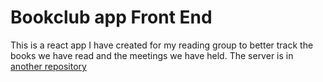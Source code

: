 # Bookclub app Front End

This is a react app I have created for my reading group to better track the books we have read and the meetings we have held.
The server is in [another repository](https://github.com/bencooper96/bookclub-app-server)

